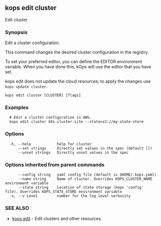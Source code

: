 
<!--- This file is automatically generated by make gen-cli-docs; changes should be made in the go CLI command code (under cmd/kops) -->

## kops edit cluster

Edit cluster.

### Synopsis

Edit a cluster configuration.

This command changes the desired cluster configuration in the registry.

   To set your preferred editor, you can define the EDITOR environment variable.
   When you have done this, kOps will use the editor that you have set.

kops edit does not update the cloud resources; to apply the changes use `kops update cluster`.

```
kops edit cluster [CLUSTER] [flags]
```

### Examples

```
  # Edit a cluster configuration in AWS.
  kops edit cluster k8s.cluster.site --state=s3://my-state-store
```

### Options

```
  -h, --help            help for cluster
      --set strings     Directly set values in the spec (default [])
      --unset strings   Directly unset values in the spec
```

### Options inherited from parent commands

```
      --config string   yaml config file (default is $HOME/.kops.yaml)
      --name string     Name of cluster. Overrides KOPS_CLUSTER_NAME environment variable
      --state string    Location of state storage (kops 'config' file). Overrides KOPS_STATE_STORE environment variable
  -v, --v Level         number for the log level verbosity
```

### SEE ALSO

* [kops edit](kops_edit.md)	 - Edit clusters and other resources.

